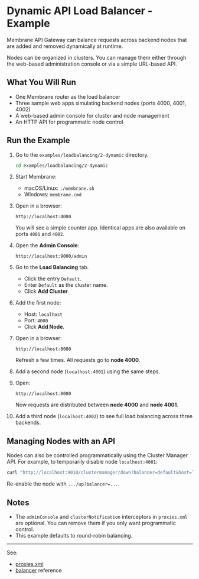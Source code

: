 # Dynamic API Load Balancer - Example

Membrane API Gateway can balance requests across backend nodes that are added and removed dynamically at runtime.

Nodes can be organized in clusters. You can manage them either through the web-based administration console or via a simple URL-based API.


## What You Will Run

- One Membrane router as the load balancer
- Three sample web apps simulating backend nodes (ports 4000, 4001, 4002)
- A web-based admin console for cluster and node management
- An HTTP API for programmatic node control


## Run the Example

1. Go to the `examples/loadbalancing/2-dynamic` directory.

   ```bash
   cd examples/loadbalancing/2-dynamic
   ```

2. Start Membrane:

   - macOS/Linux: `./membrane.sh`
   - Windows: `membrane.cmd`

3. Open in a browser:

   ```
   http://localhost:4000
   ```

   You will see a simple counter app. Identical apps are also available on ports `4001` and `4002`.

4. Open the **Admin Console**:

   ```
   http://localhost:9000/admin
   ```

5. Go to the **Load Balancing** tab.

   - Click the entry `Default`.
   - Enter `Default` as the cluster name.
   - Click **Add Cluster**.

6. Add the first node:

   - Host: `localhost`
   - Port: `4000`
   - Click **Add Node**.

7. Open in a browser:

   ```
   http://localhost:8080
   ```

   Refresh a few times. All requests go to **node 4000**.

8. Add a second node (`localhost:4001`) using the same steps.

9. Open:

   ```
   http://localhost:8080
   ```

   Now requests are distributed between **node 4000** and **node 4001**.

10. Add a third node (`localhost:4002`) to see full load balancing across three backends.



## Managing Nodes with an API

Nodes can also be controlled programmatically using the Cluster Manager API. For example, to temporarily disable node `localhost:4001`:

```bash
curl "http://localhost:9010/clustermanager/down?balancer=default&host=localhost&port=4001"
```

Re-enable the node with `.../up?balancer=...`.


## Notes

- The `adminConsole` and `clusterNotification` interceptors in `proxies.xml` are optional.
  You can remove them if you only want programmatic control.
- This example defaults to round-robin balancing.


---
See:
- [proxies.xml](proxies.xml)
- [balancer](https://www.membrane-api.io/docs/current/balancer.html) reference
